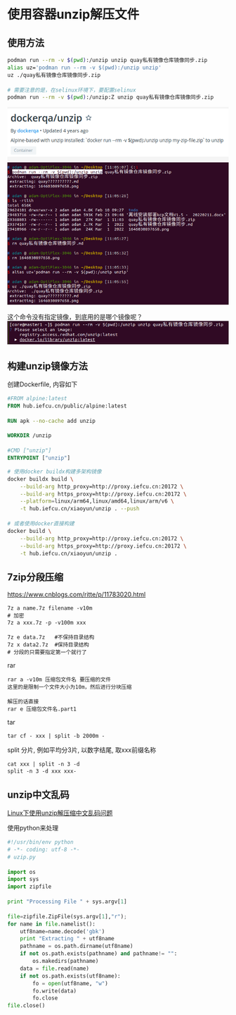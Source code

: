 # 使用容器unzip解压文件

## 使用方法

```bash
podman run --rm -v $(pwd):/unzip unzip quay私有镜像仓库镜像同步.zip
alias uz='podman run --rm -v $(pwd):/unzip unzip'
uz ./quay私有镜像仓库镜像同步.zip

# 需要注意的是，在selinux环境下，要配置selinux
podman run --rm -v $(pwd):/unzip:Z unzip quay私有镜像仓库镜像同步.zip
```

![](2022-03-01-11-21-46.png)
![](2022-03-01-11-10-35.png)

这个命令没有指定镜像，到底用的是哪个镜像呢？
![](2022-03-01-11-27-17.png)


## 构建unzip镜像方法

创建Dockerfile, 内容如下

```dockerfile
#FROM alpine:latest
FROM hub.iefcu.cn/public/alpine:latest

RUN apk --no-cache add unzip

WORKDIR /unzip

#CMD ["unzip"]
ENTRYPOINT ["unzip"]
```

```bash
# 使用docker buildx构建多架构镜像
docker buildx build \
    --build-arg http_proxy=http://proxy.iefcu.cn:20172 \
    --build-arg https_proxy=http://proxy.iefcu.cn:20172 \
    --platform=linux/arm64,linux/amd64,linux/arm/v6 \
    -t hub.iefcu.cn/xiaoyun/unzip . --push

# 或者使用docker直接构建
docker build \
    --build-arg http_proxy=http://proxy.iefcu.cn:20172 \
    --build-arg https_proxy=http://proxy.iefcu.cn:20172 \
    -t hub.iefcu.cn/xiaoyun/unzip .
```

## 7zip分段压缩

https://www.cnblogs.com/ritte/p/11783020.html

```
7z a name.7z filename -v10m
# 加密
7z a xxx.7z -p -v100m xxx

7z e data.7z   #不保持目录结构
7z x data2.7z  #保持目录结构
# 分段的只需要指定第一个就行了
```

rar
```
rar a -v10m 压缩包文件名 要压缩的文件
这里的是限制一个文件大小为10m，然后进行分块压缩

解压的话直接
rar e 压缩包文件名.part1
```

tar
```
tar cf - xxx | split -b 2000m -
```

split 分片, 例如平均分3片, 以数字结尾, 取xxx前缀名称
```
cat xxx | split -n 3 -d
split -n 3 -d xxx xxx-
```

## unzip中文乱码


[Linux下使用unzip解压缩中文乱码问题](https://blog.csdn.net/gatieme/article/details/44807105)

使用python来处理
```python
#!/usr/bin/env python
# -*- coding: utf-8 -*-
# uzip.py

import os
import sys
import zipfile

print "Processing File " + sys.argv[1]

file=zipfile.ZipFile(sys.argv[1],"r");
for name in file.namelist():
    utf8name=name.decode('gbk')
    print "Extracting " + utf8name
    pathname = os.path.dirname(utf8name)
    if not os.path.exists(pathname) and pathname!= "":
        os.makedirs(pathname)
    data = file.read(name)
    if not os.path.exists(utf8name):
        fo = open(utf8name, "w")
        fo.write(data)
        fo.close
file.close()
```
